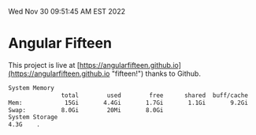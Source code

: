 Wed Nov 30 09:51:45 AM EST 2022

# Angular Fifteen


This project is live at [https://angularfifteen.github.io](https://angularfifteen.github.io "fifteen!") thanks to Github.

```bash
System Memory
               total        used        free      shared  buff/cache   available
Mem:            15Gi       4.4Gi       1.7Gi       1.1Gi       9.2Gi       9.4Gi
Swap:          8.0Gi        20Mi       8.0Gi
System Storage
4.3G	.
